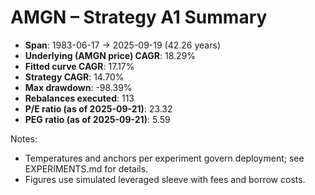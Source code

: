 # AMGN – Strategy A1 Summary

- **Span**: 1983-06-17 → 2025-09-19 (42.26 years)
- **Underlying (AMGN price) CAGR**: 18.29%
- **Fitted curve CAGR**: 17.17%
- **Strategy CAGR**: 14.70%
- **Max drawdown**: -98.39%
- **Rebalances executed**: 113
- **P/E ratio (as of 2025-09-21)**: 23.32
- **PEG ratio (as of 2025-09-21)**: 5.59

Notes:

- Temperatures and anchors per experiment govern deployment; see EXPERIMENTS.md for details.
- Figures use simulated leveraged sleeve with fees and borrow costs.

